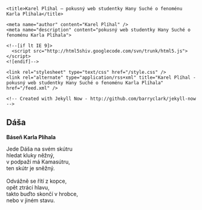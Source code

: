 <html>
<head>
    <meta charset="utf-8" />
    <meta http-equiv='X-UA-Compatible' content='IE=edge'>
    <meta name='viewport' content='width=device-width, initial-scale=1.0, maximum-scale=1.0'>

    <title>Karel Plíhal – pokusný web studentky Hany Suché o fenoménu Karla Plíhala</title>

    <meta name="author" content="Karel Plíhal" />
    <meta name="description" content="pokusný web studentky Hany Suché o fenoménu Karla Plíhala">

    <!--[if lt IE 9]>
      <script src="http://html5shiv.googlecode.com/svn/trunk/html5.js"></script>
    <![endif]-->

    <link rel="stylesheet" type="text/css" href="/style.css" />
    <link rel="alternate" type="application/rss+xml" title="Karel Plíhal - pokusný web studentky Hany Suché o fenoménu Karla Plíhala" href="/feed.xml" />

    <!-- Created with Jekyll Now - http://github.com/barryclark/jekyll-now -->
  </head>
<body style="font:Helvetica"><h2>Dáša</h2>
<b>Báseň Karla Plíhala</b>
<p>Jede Dáša na svém skútru<br>
hledat kluky něžný,<br>
v podpaží má Kamasútru,<br>
ten skútr je sněžný.<br><br>
Odvážně se řítí z kopce,<br>
opět ztrácí hlavu,<br>
takto buďto skončí v hrobce,<br>
nebo v jiném stavu.<br></p>
</body>
</html>
